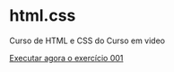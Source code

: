 # html.css
Curso de HTML e CSS do Curso em video

<a href="https://gui-o-nog.github.io/html.css/exercicios/ex001/index.html">Executar agora o exercício 001</a>